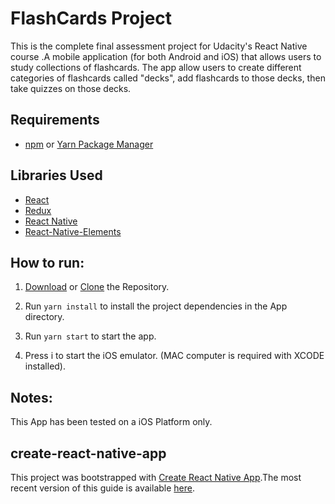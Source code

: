 # FlashCards Project

This is the complete final assessment project for Udacity's React Native course .A mobile application (for both Android and iOS) that allows users to study collections of flashcards. The app allow users to create different categories of flashcards called "decks", add flashcards to those decks, then take quizzes on those decks.

## Requirements

  * [npm](https://www.npmjs.com/) or [Yarn Package Manager](https://yarnpkg.com/)

## Libraries Used

  * [React](https://reactjs.org/)
  * [Redux](http://redux.js.org/)
  * [React Native](https://facebook.github.io/react-native/)
  * [React-Native-Elements](https://react-native-training.github.io/react-native-elements/)

## How to run:

  1. [Download](https://github.com/lbarahona/reactnd-project-flashcards/archive/master.zip) or [Clone](https://github.com/lbarahona/reactnd-project-flashcards.git) the Repository.

  2. Run `yarn install` to install the project dependencies in the App directory.

  3. Run `yarn start` to start the app.

  4. Press i to start the iOS emulator. (MAC computer is required with XCODE installed).

## Notes:
  This App has been  tested on a iOS Platform only.
  
## create-react-native-app

This project was bootstrapped with [Create React Native App](https://github.com/react-community/create-react-native-app).The most recent version of this guide is available [here](https://github.com/react-community/create-react-native-app/blob/master/react-native-scripts/template/README.md).

